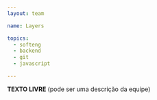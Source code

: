 ```yaml
---
layout: team

name: Layers

topics:
  - softeng
  - backend
  - git
  - javascript

---
```


**TEXTO LIVRE** (pode ser uma descrição da equipe)